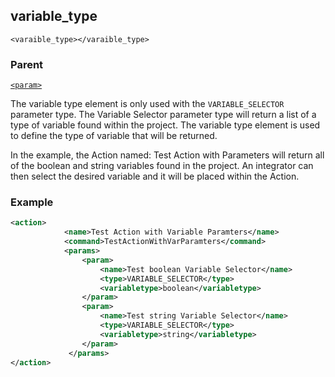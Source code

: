 ## variable\_type

`<varaible_type></varaible_type>`


### Parent

[`<param>`][1]

The variable type element is only used with the `VARIABLE_SELECTOR` parameter type. The Variable Selector parameter type will return a list of a type of variable found within the project. The variable type element is used to define the type of variable that will be returned. 

In the example, the Action named: Test Action with Parameters will return all of the boolean and string variables found in the project. An integrator can then select the desired variable and it will be placed within the Action.


### Example

```xml
<action>
			<name>Test Action with Variable Paramters</name>
			<command>TestActionWithVarParamters</command>
			<params>
				<param>
					<name>Test boolean Variable Selector</name>
					<type>VARIABLE_SELECTOR</type>
					<variabletype>boolean</variabletype>
				</param>
				<param>
					<name>Test string Variable Selector</name>
					<type>VARIABLE_SELECTOR</type>
					<variabletype>string</variabletype>
				</param>
             </params>
</action>
```






[1]:	https://verbose-telegram-5004f902.pages.github.io/#actions-xml-param